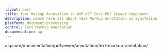 ```yaml
---
layout: post
title: Text Markup Annotation in ASP.NET Core PDF Viewer Component
description: Learn here all about Text Markup Annotation in Syncfusion ASP.NET Core PDF Viewer component of Syncfusion Essential JS 2 and more.
platform: document-processing
control: Text Markup Annotation
documentation: ug
---
```


aspcore/documentation/pdfviewer/annotation/text-markup-annotation/